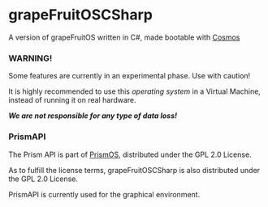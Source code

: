 # grapeFruitOSCSharp
A version of grapeFruitOS written in C#, made bootable with [Cosmos](https://github.com/CosmosOS/Cosmos)

### WARNING!

Some features are currently in an experimental phase. Use with caution!

It is highly recommended to use this *operating system* in a Virtual Machine, instead of running it on real hardware.

***We are not responsible for any type of data loss!***

### PrismAPI

The Prism API is part of [PrismOS](https://github.com/Project-Prism/Prism-OS), distributed under the GPL 2.0 License.

As to fulfill the license terms, grapeFruitOSCSharp is also distributed under the GPL 2.0 License.

PrismAPI is currently used for the graphical environment.
